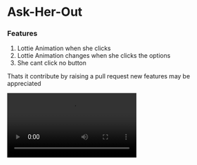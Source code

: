 # Ask-Her-Out

### Features

1. Lottie Animation when she clicks
2. Lottie Animation changes when she clicks the options
3. She cant click no button

Thats it contribute by raising a pull request new features may be appreciated


<video src="demo/2024-04-20 18-58-10.mkv"></video>


